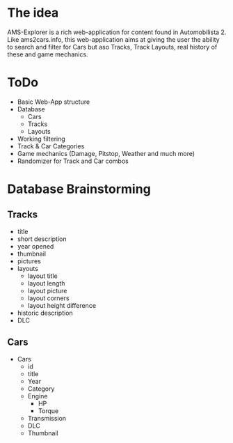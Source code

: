 # The idea
AMS-Explorer is a rich web-application for content found in Automobilista 2. Like ams2cars.info, this web-application aims at giving the user the ability to search and filter for Cars but aso Tracks, Track Layouts, real history of these and game mechanics.

# ToDo
- Basic Web-App structure
- Database
    - Cars
    - Tracks
    - Layouts
- Working filtering
- Track & Car Categories
- Game mechanics (Damage, Pitstop, Weather and much more)
- Randomizer for Track and Car combos

# Database Brainstorming

## Tracks
- title
- short description
- year opened
- thumbnail
- pictures
- layouts
    - layout title
    - layout length
    - layout picture
    - layout corners
    - layout height difference
- historic description
- DLC

## Cars
- Cars
    - id
    - title
    - Year
    - Category
    - Engine
        - HP
        - Torque
    - Transmission
    - DLC
    - Thumbnail
